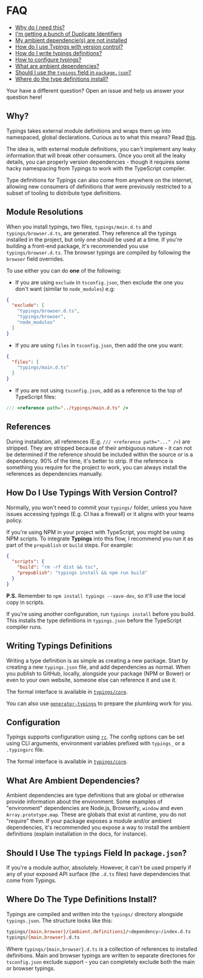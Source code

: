 # FAQ

- [Why do I need this?](#why)
- [I'm getting a bunch of Duplicate Identifiers](#module-resolutions)
- [My ambient dependencie(s) are not installed](#references)
- [How do I use Typings with version control?](#how-do-i-use-typings-with-version-control)
- [How do I write typings definitions?](#writing-typings-definitions)
- [How to configure typings?](#configuration)
- [What are ambient dependencies?](#what-are-ambient-dependencies)
- [Should I use the `typings` field in `package.json`?](#should-i-use-the-typings-field-in-packagejson)
- [Where do the type definitions install?](#where-do-the-type-definitions-install)

Your have a different question? Open an issue and help us answer your question here!

## Why?

Typings takes external module definitions and wraps them up into namespaced, global declarations. Curious as to what this means? Read [this](/docs/external-modules.md).

The idea is, with external module definitions, you can't implement any leaky information that will break other consumers. Once you omit all the leaky details, you can properly version dependencies - though it requires some hacky namespacing from Typings to work with the TypeScript compiler.

Type definitions for Typings can also come from anywhere on the internet, allowing new consumers of definitions that were previously restricted to a subset of tooling to distribute type definitions.

## Module Resolutions

When you install typings, two files, `typings/main.d.ts` and `typings/browser.d.ts`, are generated. They reference all the typings installed in the project, but only one should be used at a time. If you're building a front-end package, it's recommended you use `typings/browser.d.ts`. The browser typings are compiled by following the `browser` field overrides.

To use either you can do **one** of the following:

* If you are using `exclude` in `tsconfig.json`, then exclude the one you don't want (similar to `node_modules`) e.g:

```json
{
  "exclude": [
    "typings/browser.d.ts",
    "typings/browser",
    "node_modules"
  ]
}
```

* If you are using `files` in `tsconfig.json`, then add the one you want:

```json
{
  "files": [
    "typings/main.d.ts"
  ]
}
```

* If you are not using `tsconfig.json`, add as a reference to the top of TypeScript files:

```ts
/// <reference path="../typings/main.d.ts" />
```

## References

During installation, all references (E.g. `/// <reference path="..." />`) are stripped. They are stripped because of their ambiguous nature - it can not be determined if the reference should be included within the source or is a dependency. 90% of the time, it's better to strip. If the reference is something you require for the project to work, you can always install the references as dependencies manually.

## How Do I Use Typings With Version Control?

Normally, you won't need to commit your `typings/` folder, unless you have issues accessing typings (E.g. CI has a firewall) or it aligns with your teams policy.

If you're using NPM in your project with TypeScript, you might be using NPM scripts. To integrate **Typings** into this flow, I recommend you run it as part of the `prepublish` or `build` steps. For example:

```json
{
  "scripts": {
    "build": "rm -rf dist && tsc",
    "prepublish": "typings install && npm run build"
  }
}
```

**P.S.** Remember to `npm install typings --save-dev`, so it'll use the local copy in scripts.

If you're using another configuration, run `typings install` before you build. This installs the type definitions in `typings.json` before the TypeScript compiler runs.

## Writing Typings Definitions

Writing a type definition is as simple as creating a new package. Start by creating a new `typings.json` file, and add dependencies as normal. When you publish to GitHub, locally, alongside your package (NPM or Bower) or even to your own website, someone else can reference it and use it.

The formal interface is available in [`typings/core`](https://github.com/typings/core/blob/master/src/interfaces/config.ts).

You can also use [`generator-typings`](https://github.com/typings/generator-typings) to prepare the plumbing work for you.

## Configuration

Typings supports configuration using [`rc`](https://github.com/dominictarr/rc). The config options can be set using CLI arguments, environment variables prefixed with `typings_` or a `.typingsrc` file.

The formal interface is available in [`typings/core`](https://github.com/typings/core/blob/master/src/interfaces/rc.ts).

## What Are Ambient Dependencies?

Ambient dependencies are type definitions that are global or otherwise provide information about the environment. Some examples of "environment" dependencies are Node.js, Browserify, `window` and even `Array.prototype.map`. These are globals that exist at runtime, you do not "require" them. If your package exposes a module and/or ambient dependencies, it's recommended you expose a way to install the ambient definitions (explain installation in the docs, for instance).

## Should I Use The `typings` Field In `package.json`?

If you're a module author, absolutely. However, it can't be used properly if any of your exposed API surface (the `.d.ts` files) have dependencies that come from Typings.

## Where Do The Type Definitions Install?

Typings are compiled and written into the `typings/` directory alongside `typings.json`. The structure looks like this:

```sh
typings/{main,browser}/{ambient,definitions}/<dependency>/index.d.ts
typings/{main,browser}.d.ts
```

Where `typings/{main,browser}.d.ts` is a collection of references to installed definitions. Main and browser typings are written to separate directories for `tsconfig.json` exclude support - you can completely exclude both the main or browser typings.
